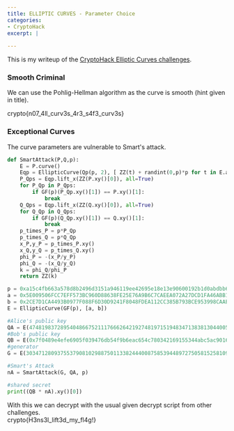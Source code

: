 ```yaml
---
title: ELLIPTIC CURVES - Parameter Choice
categories:
- CryptoHack
excerpt: |
  
---
```


This is my writeup of the [CryptoHack Elliptic Curves challenges](https://cryptohack.org/challenges/ecc/).

### Smooth Criminal

We can use the Pohlig-Hellman algorithm as the curve is smooth (hint given in title).

crypto{n07_4ll_curv3s_4r3_s4f3_curv3s}

### Exceptional Curves

The curve parameters are vulnerable to Smart's attack. 

```python
def SmartAttack(P,Q,p):
    E = P.curve()
    Eqp = EllipticCurve(Qp(p, 2), [ ZZ(t) + randint(0,p)*p for t in E.a_invariants() ])
    P_Qps = Eqp.lift_x(ZZ(P.xy()[0]), all=True)
    for P_Qp in P_Qps:
        if GF(p)(P_Qp.xy()[1]) == P.xy()[1]:
            break
    Q_Qps = Eqp.lift_x(ZZ(Q.xy()[0]), all=True)
    for Q_Qp in Q_Qps:
        if GF(p)(Q_Qp.xy()[1]) == Q.xy()[1]:
            break
    p_times_P = p*P_Qp
    p_times_Q = p*Q_Qp
    x_P,y_P = p_times_P.xy()
    x_Q,y_Q = p_times_Q.xy()
    phi_P = -(x_P/y_P)
    phi_Q = -(x_Q/y_Q)
    k = phi_Q/phi_P
    return ZZ(k)

p = 0xa15c4fb663a578d8b2496d3151a946119ee42695e18e13e90600192b1d0abdbb6f787f90c8d102ff88e284dd4526f5f6b6c980bf88f1d0490714b67e8a2a2b77 
a = 0x5E009506FCC7EFF573BC960D88638FE25E76A9B6C7CAEEA072A27DCD1FA46ABB15B7B6210CF90CABA982893EE2779669BAC06E267013486B22FF3E24ABAE2D42 
b = 0x2CE7D1CA4493B0977F088F6D30D9241F8048FDEA112CC385B793BCE953998CAAE680864A7D3AA437EA3FFD1441CA3FB352B0B710BB3F053E980E503BE9A7FECE 
E = EllipticCurve(GF(p), [a, b])

#Alice's public key
QA = E(4748198372895404866752111766626421927481971519483471383813044005699388317650395315193922226704604937454742608233124831870493636003725200307683939875286865, 2421873309002279841021791369884483308051497215798017509805302041102468310636822060707350789776065212606890489706597369526562336256272258544226688832663757)
#Bob's public key
QB = E(0x7f0489e4efe6905f039476db54f9b6eac654c780342169155344abc5ac90167adc6b8dabacec643cbe420abffe9760cbc3e8a2b508d24779461c19b20e242a38, 0xdd04134e747354e5b9618d8cb3f60e03a74a709d4956641b234daa8a65d43df34e18d00a59c070801178d198e8905ef670118c15b0906d3a00a662d3a2736bf)
#generator
G = E(3034712809375537908102988750113382444008758539448972750581525810900634243392172703684905257490982543775233630011707375189041302436945106395617312498769005, 4986645098582616415690074082237817624424333339074969364527548107042876175480894132576399611027847402879885574130125050842710052291870268101817275410204850)

#Smart's Attack
nA = SmartAttack(G, QA, p)

#shared secret
print((QB * nA).xy()[0])
```

With this we can decrypt with the usual given decrypt script from other challenges. <br>
crypto{H3ns3l_lift3d_my_fl4g!}
